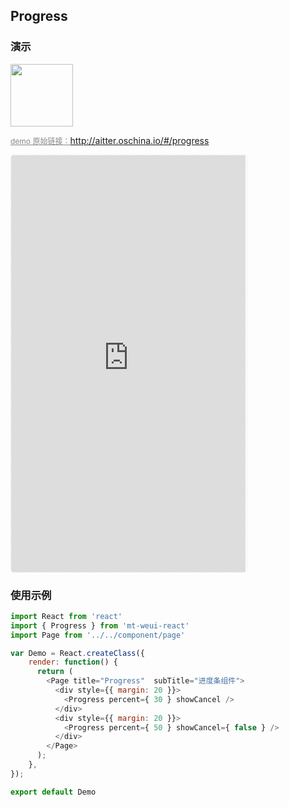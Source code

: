 ## Progress

### 演示

<img width="100" src="http://qr.topscan.com/api.php?text=http://aitter.oschina.io/#/progress"/>

<a href="http://aitter.oschina.io/#/progress" target="_blank" style="font-size:12px;color:#888;">demo 原始链接：http://aitter.oschina.io/#/progress</a>

<div style="width:377px;height:667px;display:inline-block;border:1px dashed #ececec;border-radius:5px;overflow:hidden;">
  <iframe src="http://aitter.oschina.io/#/progress" width="375" height="667" border="0" frameborder="0"></iframe>
</div>


### 使用示例

``` javascript
import React from 'react'
import { Progress } from 'mt-weui-react'
import Page from '../../component/page'

var Demo = React.createClass({
    render: function() {
      return (
        <Page title="Progress"  subTitle="进度条组件">
          <div style={{ margin: 20 }}>
            <Progress percent={ 30 } showCancel />
          </div>
          <div style={{ margin: 20 }}>
            <Progress percent={ 50 } showCancel={ false } />
          </div>
        </Page>
      );
    },
});

export default Demo

```
